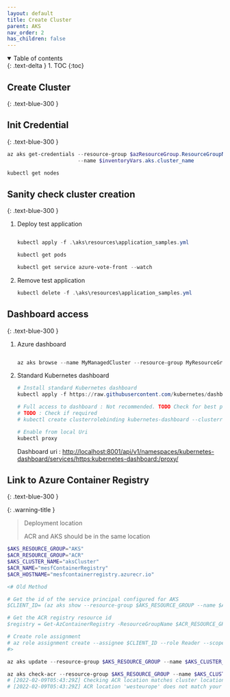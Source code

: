 ```yaml
---
layout: default
title: Create Cluster
parent: AKS
nav_order: 2
has_children: false
---
```


<details open markdown="block">
  <summary>
    Table of contents
  </summary>
  {: .text-delta }
1. TOC
{:toc}
</details>

## Create Cluster
{: .text-blue-300 }

## Init Credential
{: .text-blue-300 }

```powershell
az aks get-credentials --resource-group $azResourceGroup.ResourceGroupName `
                       --name $inventoryVars.aks.cluster_name

kubectl get nodes

```

## Sanity check cluster creation
{: .text-blue-300 }

1. Deploy test application

    ```powershell

    kubectl apply -f .\aks\resources\application_samples.yml

    kubectl get pods

    kubectl get service azure-vote-front --watch

    ```

2. Remove test application

    ```powershell
    kubectl delete -f .\aks\resources\application_samples.yml

    ```

## Dashboard access
{: .text-blue-300 }

1. Azure dashboard

    ```powershell

    az aks browse --name MyManagedCluster --resource-group MyResourceGroup
    ```

2. Standard Kubernetes dashboard

    ```powershell
    # Install standard Kubernetes dashboard
    kubectl apply -f https://raw.githubusercontent.com/kubernetes/dashboard/master/aio/deploy/recommended.yaml

    # Full access to dashboard : Not recommended. TODO Check for best practices
    # TODO : Check if required
    # kubectl create clusterrolebinding kubernetes-dashboard --clusterrole=cluster-admin --serviceaccount=kube-system:kubernetes-dashboard

    # Enable from local Uri
    kubectl proxy

    ```

    Dashboard uri : <http://localhost:8001/api/v1/namespaces/kubernetes-dashboard/services/https:kubernetes-dashboard:/proxy/>

## Link to Azure Container Registry
{: .text-blue-300 }

{: .warning-title }
> Deployment location
>
> ACR and AKS should be in the same location

```powershell
$AKS_RESOURCE_GROUP="AKS"
$ACR_RESOURCE_GROUP="ACR"
$AKS_CLUSTER_NAME="aksCluster"
$ACR_NAME="mesfContainerRegistry"
$ACR_HOSTNAME="mesfcontainerregistry.azurecr.io"

<# Old Method

# Get the id of the service principal configured for AKS
$CLIENT_ID= (az aks show --resource-group $AKS_RESOURCE_GROUP --name $AKS_CLUSTER_NAME --query "servicePrincipalProfile.clientId" --output tsv)

# Get the ACR registry resource id
$registry = Get-AzContainerRegistry -ResourceGroupName $ACR_RESOURCE_GROUP -name $ACR_NAME ##ACR_ID=$(az acr show --name $ACR_NAME --resource-group $ACR_RESOURCE_GROUP --query "id" --output tsv)

# Create role assignment
# az role assignment create --assignee $CLIENT_ID --role Reader --scope $registry.Id
#>

az aks update --resource-group $AKS_RESOURCE_GROUP --name $AKS_CLUSTER_NAME --attach-acr $ACR_NAME

az aks check-acr --resource-group $AKS_RESOURCE_GROUP --name $AKS_CLUSTER_NAME --acr $ACR_HOSTNAME
# [2022-02-09T05:43:29Z] Checking ACR location matches cluster location: FAILED
# [2022-02-09T05:43:29Z] ACR location 'westeurope' does not match your cluster location 'francecentral'. This may result in slow image pulls and extra cost.
```
